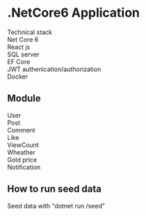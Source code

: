 # .NetCore6 Application
Technical stack \
Net Core 6 \
React js \
SQL server \
EF Core \
JWT authenication/authorization \
Docker

## Module
User \
Post \
Comment \
Like\
ViewCount \
Wheather \
Gold price \
Notification
## How to run seed data
Seed data with "dotnet run /seed"